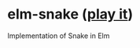 elm-snake ([play it](http://erlm-demos.s3.amazonaws.com/elm-snake/snake.html))
=========

Implementation of Snake in Elm
